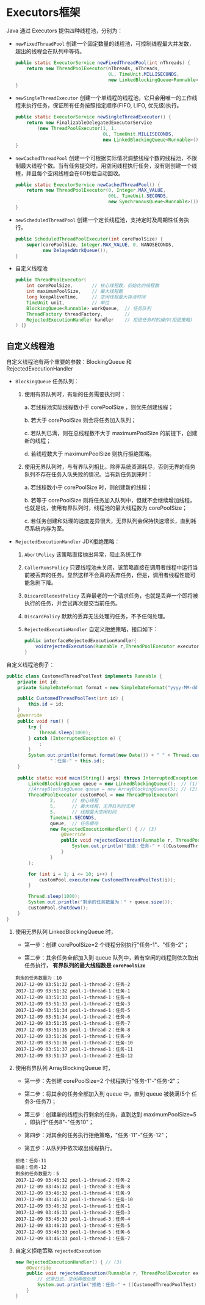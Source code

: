# Executors框架

Java 通过 Executors 提供四种线程池，分别为：

* `newFixedThreadPool` 创建一个固定数量的线程池，可控制线程最大并发数，超出的线程会在队列中等待。

	```java
	public static ExecutorService newFixedThreadPool(int nThreads) {
        return new ThreadPoolExecutor(nThreads, nThreads,
                                      0L, TimeUnit.MILLISECONDS,
                                      new LinkedBlockingQueue<Runnable>());
    }
    ```

* `newSingleThreadExecutor` 创建一个单线程的线程池，它只会用唯一的工作线程来执行任务，保证所有任务按照指定顺序(FIFO, LIFO, 优先级)执行。

	```java
	public static ExecutorService newSingleThreadExecutor() {
        return new FinalizableDelegatedExecutorService
            (new ThreadPoolExecutor(1, 1,
                                    0L, TimeUnit.MILLISECONDS,
                                    new LinkedBlockingQueue<Runnable>()));
    }
    ```

* `newCachedThreadPool` 创建一个可根据实际情况调整线程个数的线程池，不限制最大线程个数。当有任务提交时，用空闲线程执行任务，没有则创建一个线程，并且每个空闲线程会在60秒后自动回收。

	```java
	public static ExecutorService newCachedThreadPool() {
        return new ThreadPoolExecutor(0, Integer.MAX_VALUE,
                                      60L, TimeUnit.SECONDS,
                                      new SynchronousQueue<Runnable>());
    }
	```

* `newScheduledThreadPool` 创建一个定长线程池，支持定时及周期性任务执行。

	```java
	public ScheduledThreadPoolExecutor(int corePoolSize) {
        super(corePoolSize, Integer.MAX_VALUE, 0, NANOSECONDS,
              new DelayedWorkQueue());
    }
    ```

* 自定义线程池

	```java
	public ThreadPoolExecutor(
		int corePoolSize,		// 核心线程数，初始化的线程数
		int maximumPoolSize,	// 最大线程数
		long keepAliveTime,		// 空闲线程最大存活时间
		TimeUnit unit,			// 单位
		BlockingQueue<Runnable> workQueue,	// 任务队列
		ThreadFactory threadFactory,		// 
		RejectedExecutionHandler handler	// 拒绝任务时的操作(拒绝策略)
	) {}
	```

## 自定义线程池

自定义线程池有两个重要的参数：BlockingQueue 和 RejectedExecutionHandler

* `BlockingQueue` 任务队列：
 
 	1. 使用有界队列时，有新的任务需要执行时：

 		a. 若线程池实际线程数小于 corePoolSize ，则优先创建线程；

 		b. 若大于 corePoolSize 则会将任务加入队列；

 		c. 若队列已满，则在总线程数不大于 maximumPoolSize 的前提下，创建新的线程；

 		d. 若线程数大于 maximumPoolSize 则执行拒绝策略。

 	2. 使用无界队列时，与有界队列相比，除非系统资源耗尽，否则无界的任务队列不存在任务入队失败的情况。当有新任务到来时：
 		
 		a. 若线程数小于 corePoolSize 时，则创建新的线程；

 		b. 若等于 corePoolSize 则将任务加入队列中，但就不会继续增加线程，也就是说，使用有界队列时，线程池的最大线程数为 corePoolSize；

 		c. 若任务创建和处理的速度差异很大，无界队列会保持快速增长，直到耗尽系统内存为至。

* `RejectedExecutionHandler` JDK拒绝策略：

	1. `AbortPolicy` 该策略直接抛出异常，阻止系统工作

	2. `CallerRunsPolicy` 只要线程池未关闭，该策略直接在调用者线程中运行当前被丢弃的任务。显然这样不会真的丢弃任务，但是，调用者线程性能可能急剧下降。

	3. `DiscardOledestPolicy`  丢弃最老的一个请求任务，也就是丢弃一个即将被执行的任务，并尝试再次提交当前任务。

	4. `DiscardPolicy` 默默的丢弃无法处理的任务，不予任何处理。

	5. `RejectedExecutioHandler` 自定义拒绝策略，接口如下：

		```java
		public interfaceRejectedExecutionHandler{
		    voidrejectedExecution(Runnable r,ThreadPoolExecutor executor);
		}
		```

自定义线程池例子：

```java
public class CustomedThreadPoolTest implements Runnable {
    private int id;
    private SimpleDateFormat format = new SimpleDateFormat("yyyy-MM-dd hh:mm:ss");

    public CustomedThreadPoolTest(int id) {
        this.id = id;
    }
    @Override
    public void run() {
        try {
            Thread.sleep(1000);
        } catch (InterruptedException e) {
            ;
        }
        System.out.println(format.format(new Date()) + " " + Thread.currentThread().getName() +
                "：任务-" + this.id);
    }
    
    public static void main(String[] args) throws InterruptedException {
        LinkedBlockingQueue queue = new LinkedBlockingQueue();  // (1)
        //ArrayBlockingQueue queue = new ArrayBlockingQueue(5); // (2)
        ThreadPoolExecutor customPool = new ThreadPoolExecutor(
                2,      // 核心线程
                5,  	// 最大线程，无界队列时无用
                5,		// 线程最大空闲时间
                TimeUnit.SECONDS,
                queue, 	// 任务缓存
                new RejectedExecutionHandler() { // (3)
                    @Override
                    public void rejectedExecution(Runnable r, ThreadPoolExecutor executor) {
                        System.out.println("拒绝：任务-" + ((CustomedThreadPoolTest) r).getId());
                    }
                }
        );

        for (int i = 1; i <= 10; i++) {
            customPool.execute(new CustomedThreadPoolTest(i));
        }

        Thread.sleep(1000);
        System.out.println("剩余的任务数量为：" + queue.size());
        customPool.shutdown();
    }
}
```

1. 使用无界队列 LinkedBlockingQueue 时，

	* 第一步：创建 corePoolSize=2 个线程分别执行"任务-1"、"任务-2"；

	* 第二步：其余任务全部加入到 queue 队列中，若有空闲的线程则依次取出任务执行， **有界队列的最大线程数是 `corePoolSize`**

	```
	剩余的任务数量为：10
	2017-12-09 03:51:32 pool-1-thread-2：任务-2
	2017-12-09 03:51:32 pool-1-thread-1：任务-1
	2017-12-09 03:51:33 pool-1-thread-1：任务-4
	2017-12-09 03:51:33 pool-1-thread-2：任务-3
	2017-12-09 03:51:34 pool-1-thread-1：任务-5
	2017-12-09 03:51:34 pool-1-thread-2：任务-6
	2017-12-09 03:51:35 pool-1-thread-1：任务-7
	2017-12-09 03:51:35 pool-1-thread-2：任务-8
	2017-12-09 03:51:36 pool-1-thread-1：任务-9
	2017-12-09 03:51:36 pool-1-thread-2：任务-10
	2017-12-09 03:51:37 pool-1-thread-1：任务-11
	2017-12-09 03:51:37 pool-1-thread-2：任务-12
	```

2. 使用有界队列 ArrayBlockingQueue 时，

	* 第一步：先创建 corePoolSize=2 个线程执行"任务-1"-"任务-2"；

	* 第二步：将其余的任务全部加入到 queue 中，直到 queue 被装满(5个 任务3-任务7)；

	* 第三步：创建新的线程执行剩余的任务，直到达到 maximumPoolSize=5 ，即执行"任务8"-"任务10"；

	* 第四步：对其余的任务执行拒绝策略，"任务-11"-"任务-12"；

	* 第五步：从队列中依次取出线程执行。

	```
	拒绝：任务-11
	拒绝：任务-12
	剩余的任务数量为：5
	2017-12-09 03:46:32 pool-1-thread-2：任务-2
	2017-12-09 03:46:32 pool-1-thread-3：任务-8
	2017-12-09 03:46:32 pool-1-thread-4：任务-9
	2017-12-09 03:46:32 pool-1-thread-5：任务-10
	2017-12-09 03:46:32 pool-1-thread-1：任务-1
	2017-12-09 03:46:33 pool-1-thread-2：任务-3
	2017-12-09 03:46:33 pool-1-thread-3：任务-4
	2017-12-09 03:46:33 pool-1-thread-4：任务-5
	2017-12-09 03:46:33 pool-1-thread-5：任务-6
	2017-12-09 03:46:33 pool-1-thread-1：任务-7
	```

3. 自定义拒绝策略 `rejectedExecution`

	```java
	new RejectedExecutionHandler() { // (3)
        @Override
        public void rejectedExecution(Runnable r, ThreadPoolExecutor executor) {
        	// 记录日志，空闲再做处理
            System.out.println("拒绝：任务-" + ((CustomedThreadPoolTest) r).getId());
        }
    }
    ```